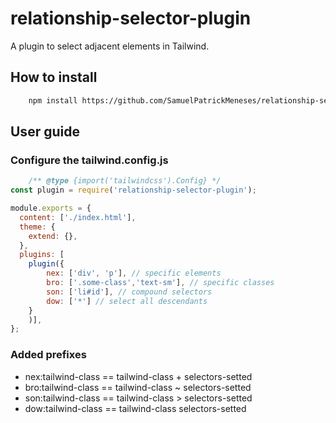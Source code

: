 # relationship-selector-plugin

A plugin to select adjacent elements in Tailwind.

## How to install

```bash
    npm install https://github.com/SamuelPatrickMeneses/relationship-selector-plugin.git
```
## User guide

### Configure the tailwind.config.js

```js
    /** @type {import('tailwindcss').Config} */
const plugin = require('relationship-selector-plugin');

module.exports = {
  content: ['./index.html'],
  theme: {
    extend: {},
  },
  plugins: [
    plugin({
        nex: ['div', 'p'], // specific elements
        bro: ['.some-class','text-sm'], // specific classes
        son: ['li#id'], // compound selectors
        dow: ['*'] // select all descendants
    }
    )],
};
```

### Added prefixes

 - nex:tailwind-class == tailwind-class + selectors-setted
 - bro:tailwind-class == tailwind-class ~ selectors-setted
 - son:tailwind-class == tailwind-class > selectors-setted
 - dow:tailwind-class == tailwind-class selectors-setted



